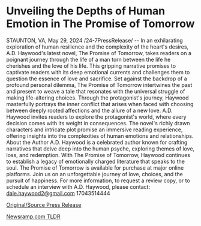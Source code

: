 # Unveiling the Depths of Human Emotion in The Promise of Tomorrow

STAUNTON, VA, May 29, 2024 /24-7PressRelease/ -- In an exhilarating exploration of human resilience and the complexity of the heart's desires, A.D. Haywood's latest novel, The Promise of Tomorrow, takes readers on a poignant journey through the life of a man torn between the life he cherishes and the love of his life. This gripping narrative promises to captivate readers with its deep emotional currents and challenges them to question the essence of love and sacrifice.  Set against the backdrop of a profound personal dilemma, The Promise of Tomorrow intertwines the past and present to weave a tale that resonates with the universal struggle of making life-altering choices. Through the protagonist's journey, Haywood masterfully portrays the inner conflict that arises when faced with choosing between deeply rooted affections and the allure of a new love.  A.D. Haywood invites readers to explore the protagonist's world, where every decision comes with its weight in consequences. The novel's richly drawn characters and intricate plot promise an immersive reading experience, offering insights into the complexities of human emotions and relationships.  About the Author A.D. Haywood is a celebrated author known for crafting narratives that delve deep into the human psyche, exploring themes of love, loss, and redemption. With The Promise of Tomorrow, Haywood continues to establish a legacy of emotionally charged literature that speaks to the soul.  The Promise of Tomorrow is available for purchase at major online platforms. Join us on an unforgettable journey of love, choices, and the pursuit of happiness.  For more information, to request a review copy, or to schedule an interview with A.D. Haywood, please contact: dale.haywood2@gmail.com 17043514444 

[Original/Source Press Release](https://www.24-7pressrelease.com/press-release/511231/unveiling-the-depths-of-human-emotion-in-the-promise-of-tomorrow) 

[Newsramp.com TLDR](https://newsramp.com/None) 